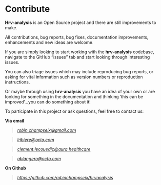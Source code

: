 # Contribute

**Hrv-analysis** is an Open Source project and there are still improvements to make.

All contributions, bug reports, bug fixes, documentation improvements, enhancements and new ideas are welcome.

If you are simply looking to start working with the **hrv-analysis** codebase, navigate to the GitHub “issues” tab and start looking through interesting issues.

You can also triage issues which may include reproducing bug reports, or asking for vital information such as version numbers or reproduction instructions.

Or maybe through using **hrv-analysis** you have an idea of your own or are looking for something in the documentation and thinking ‘this can be improved’...you can do something about it!

To participate in this project or ask questions, feel free to contact us:

**Via email**

> *robin.champseix@gmail.com*

> *lribiere@octo.com*

> *clement.lecouedic@aura.healthcare*

> *ablangero@octo.com*

**On Github**

> *https://github.com/robinchampseix/hrvanalysis*